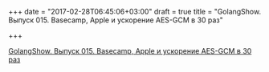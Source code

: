 +++
date = "2017-02-28T06:45:06+03:00"
draft = true
title = "GolangShow. Выпуск 015. Basecamp, Apple и ускорение AES-GCM в 30 раз"

+++

<p><a href="http://golangshow.com/episode/2015/08-31-015/">GolangShow. Выпуск 015. Basecamp, Apple и ускорение AES-GCM в 30 раз</a></p>
